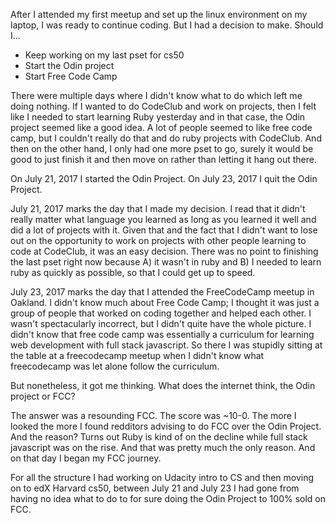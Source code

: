 After I attended my first meetup and set up the linux environment on my laptop, I was ready to continue coding. But I had a decision to make. Should I...
* Keep working on my last pset for cs50
* Start the Odin project
* Start Free Code Camp

There were multiple days where I didn't know what to do which left me doing nothing. If I wanted to do CodeClub and work on projects, then I felt like I needed to start learning Ruby yesterday and in that case, the Odin project seemed like a good idea. A lot of people seemed to like free code camp, but I couldn't really do that and do ruby projects with CodeClub. And then on the other hand, I only had one more pset to go, surely it would be good to just finish it and then move on rather than letting it hang out there.

On July 21, 2017 I started the Odin Project. On July 23, 2017 I quit the Odin Project.

July 21, 2017 marks the day that I made my decision. I read that it didn't really matter what language you learned as long as you learned it well and did a lot of projects with it. Given that and the fact that I didn't want to lose out on the opportunity to work on projects with other people learning to code at CodeClub, it was an easy decision. There was no point to finishing the last pset right now because A) it wasn't in ruby and B) I needed to learn ruby as quickly as possible, so that I could get up to speed.

July 23, 2017 marks the day that I attended the FreeCodeCamp meetup in Oakland. I didn't know much about Free Code Camp; I thought it was just a group of people that worked on coding together and helped each other. I wasn't spectacularly incorrect, but I didn't quite have the whole picture. I didn't know that free code camp was essentially a curriculum for learning web development with full stack javascript. So there I was stupidly sitting at the table at a freecodecamp meetup when I didn't know what freecodecamp was let alone follow the curriculum.

But nonetheless, it got me thinking. What does the internet think, the Odin project or FCC?

The answer was a resounding FCC. The score was ~10-0. The more I looked the more I found redditors advising to do FCC over the Odin Project. And the reason? Turns out Ruby is kind of on the decline while full stack javascript was on the rise. And that was pretty much the only reason. And on that day I began my FCC journey.

For all the structure I had working on Udacity intro to CS and then moving on to edX Harvard cs50, between July 21 and July 23 I had gone from having no idea what to do to for sure doing the Odin Project to 100% sold on FCC.
